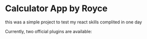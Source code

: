 # Calculator App by Royce

this was a simple project to test my react skills
complited in one day

Currently, two official plugins are available:

